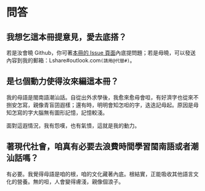 # 問答

## 我想乞這本冊提意見，愛去底搭？

若是汝會曉 Github，你可著[本冊的 Issue 頁面](https://github.com/LinLshare/min/issues)內底提問題；若是毋曉，可以發送內容到我的郵箱：Lshare\#outlook.com`(請用@代替#)`。

## 是乜個動力使得汝來編這本冊？

我的母語是閩南語潮汕話。自從出外求學後，我愈來愈毋會呾，有好濟字也從來不捌安怎寫，親像青盲囝遐樣；還有時，明明會知怎呾的字，迭迭記毋起。原因是毋知怎寫的字大腦無有圖形記憶，記憶較淺。

面對這遐情況，我有怨嘆，也有氣憤，這就是我的動力。

## 著現代社會，咱真有必要去浪費時間學習閩南語或者潮汕話嗎？

有必要。我覺得母語是咱的根，咱的文化藏著內底。根結實，正能吸收其他語言文化的營養。無的呾，人會變得膚淺，親像個浪子。



